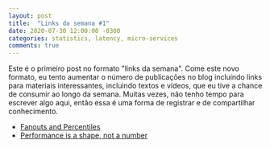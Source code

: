 ```yaml
---
layout: post
title:  "Links da semana #1"
date: 2020-07-30 12:00:00 -0300
categories: statistics, latency, micro-services
comments: true
---
```

Este é o primeiro post no formato "links da semana". 
Come este novo formato, eu tento aumentar o número de publicações no blog
incluindo links para materiais interessantes,
incluindo textos e vídeos,
que eu tive a chance de consumir ao longo da semana.
Muitas vezes,
não tenho tempo para escrever algo aqui,
então essa é uma forma de registrar
e de compartilhar conhecimento.

- [Fanouts and Percentiles](https://paulcavallaro.com/blog/fanouts-and-percentiles/)
- [Performance is a shape, not a number](https://medium.com/lightstephq/performance-is-a-shape-not-a-number-a3c1a9ae19cc)
